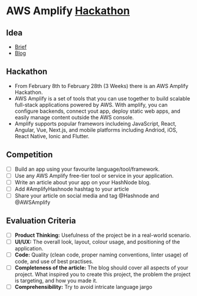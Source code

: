 # AWS Amplify [Hackathon](https://townhall.hashnode.com/announcing-aws-amplify-hackathon-on-hashnode)

## Idea

- [Brief](https://github.com/woodRock/silver-rotary-phone/blob/main/idea.md)
- [Blog](https://github.com/woodRock/silver-rotary-phone/tree/dev/blog)

## Hackathon

- From February 8th to February 28th (3 Weeks) there is an AWS Amplify Hackathon.
- AWS Amplify is a set of tools that you can use together to build scalable full-stack applications powered by AWS. With amplify, you can configure backends, connect yout app, deploy static web apps, and easily manage content outside the AWS console.
- Amplify supports popular framewors includeing JavaScript, React, Angular, Vue, Next.js, and mobile platforms including Andriod, iOS, React Native, Ionic and Flutter.

## Competition

- [ ] Build an app using your favourite language/tool/framework.
- [ ] Use any AWS Amplify free-tier tool or service in your application.
- [ ] Write an article about your app on your HashNode blog.
- [ ] Add #AmplifyHashnode hashtag to your article
- [ ] Share your article on social media and tag @Hashnode and @AWSAmplify

## Evaluation Criteria

- [ ] **Product Thinking:** Usefulness of the project be in a real-world scenario.
- [ ] **UI/UX:** The overall look, layout, colour usage, and positioning of the application.
- [ ] **Code:** Quality (clean code, proper naming conventions, linter usage) of code, and use of best practises.
- [ ] **Completeness of the article:** The blog should cover all aspects of your project. What inspired you to create this project, the problem the project is targeting, and how you made it.
- [ ] **Comprehensibility:** Try to avoid intricate language jargo
